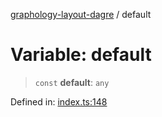 [graphology-layout-dagre](../wiki/globals) / default

# Variable: default

> `const` **default**: `any`

Defined in: [index.ts:148](https://github.com/jmalena/graphology-layout-dagre/blob/d11f8787c6b3af0e01c6d688c86c0217dbe5c1f4/src/index.ts#L148)
